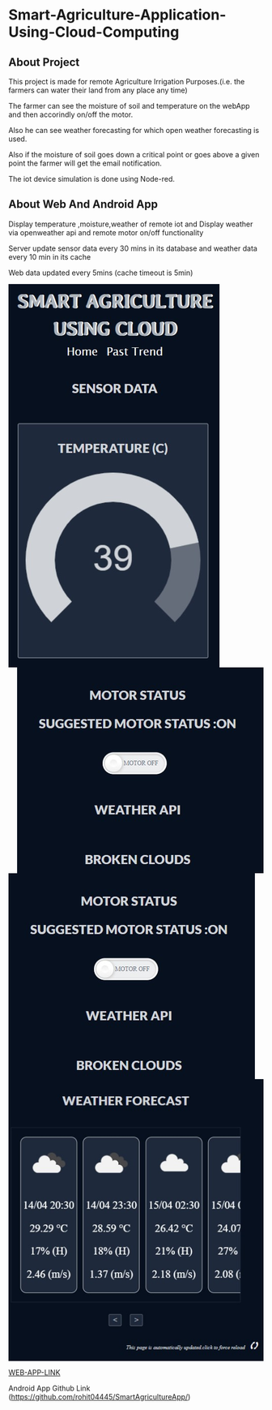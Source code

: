 # Smart-Agriculture-Application-Using-Cloud-Computing
## About Project
This project is made for remote Agriculture Irrigation Purposes.(i.e. the farmers can water their land from any place any time)

The farmer can see the moisture of soil and temperature on the webApp and then accorindly on/off the motor.

Also he can see weather forecasting for which open weather forecasting is used.

Also if the moisture of soil goes down a critical point or goes above a given point the farmer will get the email notification.

The iot device simulation is done using Node-red.

## About Web And Android App 
Display temperature ,moisture,weather of remote iot and Display weather via openweather api and remote motor on/off functionality

Server update sensor data every 30 mins in its database  and weather data every 10 min in its cache

Web data updated every 5mins (cache timeout is 5min)

<img src="extra/img.jpg" align="left" >
<img src="extra/img3.jpg" align="right" >
<img src="extra/img3.jpg" align="center" >
<img src="extra/img4.jpg" align="center" >

[WEB-APP-LINK](https://project-iotdata.herokuapp.com/)

Android App Github Link (https://github.com/rohit04445/SmartAgricultureApp/)
